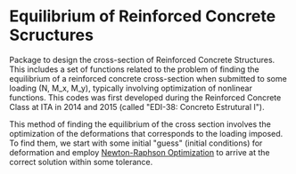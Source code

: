 # Equilibrium of Reinforced Concrete Scructures
Package to design the cross-section of Reinforced Concrete Structures. This includes a set of functions related to the problem of finding the equilibrium of a reinforced concrete cross-section when submitted to some loading (N, M_x, M_y), typically involving optimization of nonlinear functions. This codes was first developed during the Reinforced Concrete Class at ITA in 2014 and 2015 (called "EDI-38: Concreto Estrutural I").

This method of finding the equilibrium of the cross section involves the optimization of the deformations that corresponds to the loading imposed. To find them, we start with some initial "guess" (initial conditions) for deformation and employ [Newton-Raphson Optimization](https://en.wikipedia.org/wiki/Newton%27s_method) to arrive at the correct solution within some tolerance.

